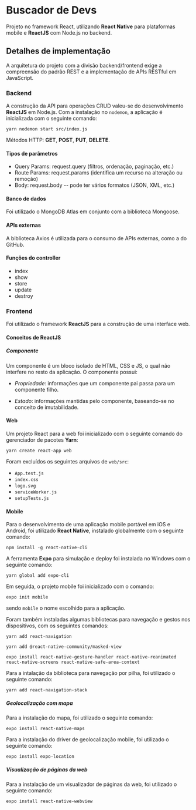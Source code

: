 # Buscador de Devs
Projeto no framework React, utilizando **React Native** para plataformas mobile e **ReactJS** com Node.js no backend.

## Detalhes de implementação
A arquitetura do projeto com a divisão backend/frontend exige a compreensão do padrão REST e a implementação de APIs RESTful em JavaScript.

### Backend
A construção da API para operações CRUD valeu-se do desenvolvimento **ReactJS** em Node.js. Com a instalação no ```nodemon```, a aplicação é inicializada com o seguinte comando:

```yarn nodemon start src/index.js```

Métodos HTTP: **GET**, **POST**, **PUT**, **DELETE**.

#### Tipos de parâmetros
* Query Params: request.query (filtros, ordenação, paginação, etc.)
* Route Params: request.params (identifica um recurso na alteração ou remoção)
* Body: request.body -- pode ter vários formatos (JSON, XML, etc.)

#### Banco de dados
Foi utilizado o MongoDB Atlas em conjunto com a biblioteca Mongoose.

#### APIs externas
A biblioteca Axios é utilizada para o consumo de APIs externas, como a do GitHub.

#### Funções do controller
* index
* show
* store
* update
* destroy

### Frontend
Foi utilizado o framework **ReactJS** para a construção de uma interface web.

#### Conceitos de ReactJS

##### Componente
Um componente é um bloco isolado de HTML, CSS e JS, o qual não interfere no resto da aplicação. O componente possui:

* *Propriedade*: informações que um componente pai passa para um componente filho.

* *Estado*: informações mantidas pelo componente, baseando-se no conceito de imutabilidade.

#### Web
Um projeto React para a web foi inicializado com o seguinte comando do gerenciador de pacotes **Yarn**:

```yarn create react-app web```

Foram excluídos os seguintes arquivos de ```web/src```:
* ```App.test.js```
* ```index.css```
* ```logo.svg```
* ```serviceWorker.js```
* ```setupTests.js```

#### Mobile
Para o desenvolvimento de uma aplicação mobile portável em iOS e Android, foi utilizado **React Native**, instalado globalmente com o seguinte comando:

```npm install -g react-native-cli```

A ferramenta **Expo** para simulação e deploy foi instalada no Windows com o seguinte comando:

```yarn global add expo-cli```

Em seguida, o projeto mobile foi inicializado com o comando:

```expo init mobile```

sendo ```mobile``` o nome escolhido para a aplicação.

Foram também instaladas algumas bibliotecas para navegação e gestos nos dispositivos, com os seguintes comandos:

```yarn add react-navigation```

```yarn add @react-native-community/masked-view```

```expo install react-native-gesture-handler react-native-reanimated react-native-screens react-native-safe-area-context```

Para a intalação da biblioteca para navegação por pilha, foi utilizado o seguinte comando:

```yarn add react-navigation-stack```

##### Geolocalização com mapa

Para a instalação do mapa, foi utilizado o seguinte comando:

```expo install react-native-maps```

Para a instalação do driver de geolocalização mobile, foi utilizado o seguinte comando:

```expo install expo-location```

##### Visualização de páginas da web

Para a instalação de um visualizador de páginas da web, foi utilizado o seguinte comando:

```expo install react-native-webview```
